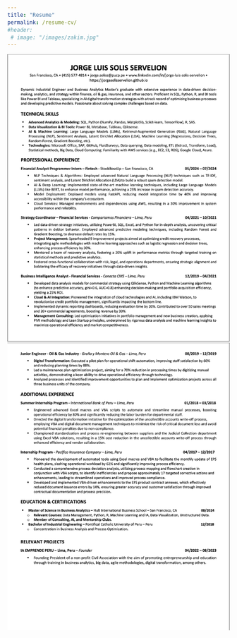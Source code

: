 ```yaml
---
title: "Resume"
permalink: /resume-cv/
#header:
 # image: "/images/zakim.jpg"
---
```


![Jorge Solis](/images/resume1.png)
![Jorge Solis](/images/resume2.png)
